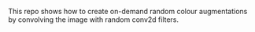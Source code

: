 This repo shows how to create on-demand random colour augmentations by convolving the image with random conv2d filters.